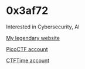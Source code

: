 # 0x3af72

Interested in Cybersecurity, AI

[My legendary website](https://0x3af72.pythonanywhere.com/)

[PicoCTF account](https://play.picoctf.org/users/p0x3af72)

[CTFTime account](https://ctftime.org/user/190455)
